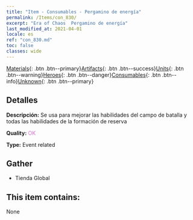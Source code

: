 ```yaml
---
title: "Item - Consumables - Pergamino de energía"
permalink: /Items/con_830/
excerpt: "Era of Chaos  Pergamino de energía"
last_modified_at: 2021-04-01
locale: es
ref: "con_830.md"
toc: false
classes: wide
---
```

 [Materials](/es/Items/){: .btn .btn--primary}[Artifacts](/es/Items/Artifacts/){: .btn .btn--success}[Units](/es/Items/Units/){: .btn .btn--warning}[Heroes](/es/Items/Heroes/){: .btn .btn--danger}[Consumables](/es/Items/Consumables/){: .btn .btn--info}[Unknown](/es/Items/Unknown/){: .btn .btn--primary}

## Detalles
 **Descripción:** Se usa para mejorar las habilidades del campo de batalla y todas las habilidades de la formación de reserva

 **Quality:** <span style="color: #DA70D6">OK</span>

 **Type:** Event related

## Gather

*    Tienda Global 

## This item contains:

  None

